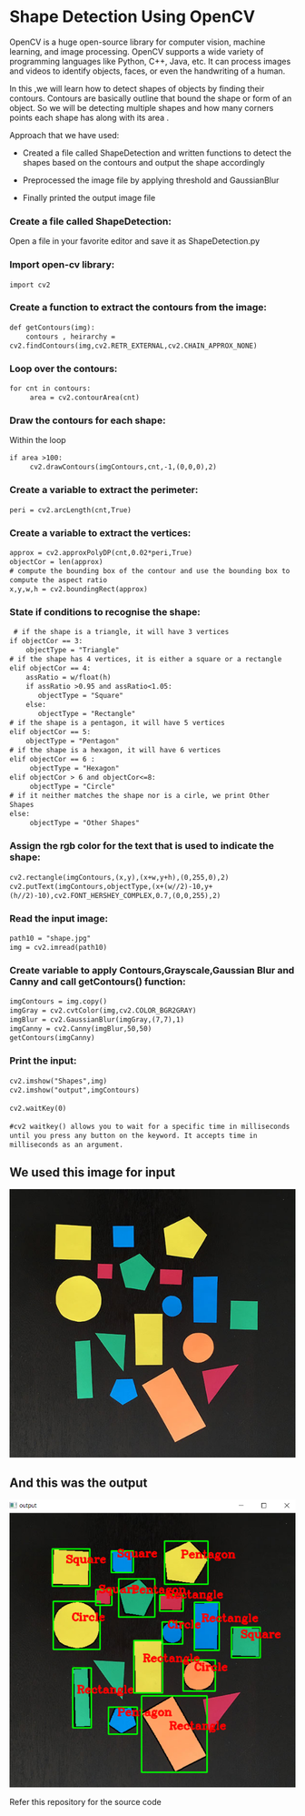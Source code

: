 # Shape Detection Using OpenCV

OpenCV is a huge open-source library for computer vision, machine learning, and image processing.
OpenCV supports a wide variety of programming languages like Python, C++, Java, etc. It can process images and videos to identify objects, faces, or even the handwriting of a human.

In this ,we will learn how to detect shapes of objects by finding their contours. Contours are basically outline that bound the shape or form of an object. So we will be detecting multiple shapes and how many corners points each shape has along with its area .

Approach that we have used:

- Created a file called ShapeDetection and written functions to detect the shapes based on the contours and output the shape accordingly

- Preprocessed the image file by applying threshold and GaussianBlur

- Finally printed the output image file

### Create a file called ShapeDetection:

Open a file in your favorite editor and save it as ShapeDetection.py

### Import open-cv library:

```
import cv2
```

### Create a function to extract the contours from the image:

```
def getContours(img):
    contours , heirarchy = cv2.findContours(img,cv2.RETR_EXTERNAL,cv2.CHAIN_APPROX_NONE)
```

### Loop over the contours:

```
for cnt in contours:
     area = cv2.contourArea(cnt)
```

### Draw the contours for each shape:

Within the loop

```
if area >100:
     cv2.drawContours(imgContours,cnt,-1,(0,0,0),2)
```

### Create a variable to extract the perimeter:

```
peri = cv2.arcLength(cnt,True)
```

### Create a variable to extract the vertices:

```
approx = cv2.approxPolyDP(cnt,0.02*peri,True)
objectCor = len(approx)
# compute the bounding box of the contour and use the bounding box to compute the aspect ratio
x,y,w,h = cv2.boundingRect(approx)
```

### State if conditions to recognise the shape:

```
 # if the shape is a triangle, it will have 3 vertices
if objectCor == 3:
    objectType = "Triangle"
# if the shape has 4 vertices, it is either a square or a rectangle
elif objectCor == 4:
    assRatio = w/float(h)
    if assRatio >0.95 and assRatio<1.05:
       objectType = "Square"
    else:
       objectType = "Rectangle"
# if the shape is a pentagon, it will have 5 vertices
elif objectCor == 5:
    objectType = "Pentagon"
# if the shape is a hexagon, it will have 6 vertices
elif objectCor == 6 :
     objectType = "Hexagon"
elif objectCor > 6 and objectCor<=8:
     objectType = "Circle"
# if it neither matches the shape nor is a cirle, we print Other Shapes
else:
     objectType = "Other Shapes"
```

### Assign the rgb color for the text that is used to indicate the shape:

```
cv2.rectangle(imgContours,(x,y),(x+w,y+h),(0,255,0),2)
cv2.putText(imgContours,objectType,(x+(w//2)-10,y+(h//2)-10),cv2.FONT_HERSHEY_COMPLEX,0.7,(0,0,255),2)
```

### Read the input image:

```
path10 = "shape.jpg"
img = cv2.imread(path10)
```

### Create variable to apply Contours,Grayscale,Gaussian Blur and Canny and call getContours() function:

```
imgContours = img.copy()
imgGray = cv2.cvtColor(img,cv2.COLOR_BGR2GRAY)
imgBlur = cv2.GaussianBlur(imgGray,(7,7),1)
imgCanny = cv2.Canny(imgBlur,50,50)
getContours(imgCanny)
```

### Print the input:

```
cv2.imshow("Shapes",img)
cv2.imshow("output",imgContours)

cv2.waitKey(0)

#cv2 waitkey() allows you to wait for a specific time in milliseconds until you press any button on the keyword. It accepts time in milliseconds as an argument.
```

## We used this image for input

<img src = "https://github.com/Govindbro/Shape_Dectection_Opencv/blob/master/shape.jpg">

## And this was the output

<img src = "https://github.com/Govindbro/Shape_Dectection_Opencv/blob/master/Output.png">
<br>



Refer this repository for the source code
